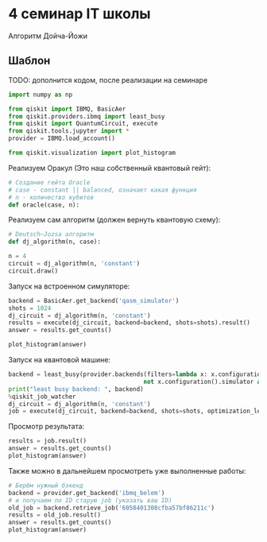 # 4 семинар IT школы

Алгоритм Дойча-Йожи

## Шаблон

TODO: дополнится кодом, после реализации на семинаре

```python
import numpy as np

from qiskit import IBMQ, BasicAer
from qiskit.providers.ibmq import least_busy
from qiskit import QuantumCircuit, execute
from qiskit.tools.jupyter import *
provider = IBMQ.load_account()

from qiskit.visualization import plot_histogram
```

Реализуем Оракул (Это наш собственный квантовый гейт):

```python
# Создание гейта Oracle
# case - constant || balanced, означает какая функция
# n - количество кубитов
def oracle(case, n):
```

Реализуем сам алгоритм (должен вернуть квантовую схему):

```python
# Deutsch–Jozsa алгоритм
def dj_algorithm(n, case):

```

```python
n = 4
circuit = dj_algorithm(n, 'constant')
circuit.draw()
```

Запуск на встроенном симуляторе:

```python
backend = BasicAer.get_backend('qasm_simulator')
shots = 1024
dj_circuit = dj_algorithm(n, 'constant')
results = execute(dj_circuit, backend=backend, shots=shots).result()
answer = results.get_counts()

plot_histogram(answer)
```

Запуск на квантовой машине:

```python
backend = least_busy(provider.backends(filters=lambda x: x.configuration().n_qubits >= (n+1) and
                                      not x.configuration().simulator and x.status().operational==True))
print("least busy backend: ", backend)
%qiskit_job_watcher
dj_circuit = dj_algorithm(n, 'constant')
job = execute(dj_circuit, backend=backend, shots=shots, optimization_level=3)
```

Просмотр результата:

```python
results = job.result()
answer = results.get_counts()
plot_histogram(answer)
```

Также можно в дальнейшем просмотреть уже выполненные работы:

```python
# Берём нужный бэкенд
backend = provider.get_backend('ibmq_belem')
# и получаем по ID старую job (указать ваш ID)
old_job = backend.retrieve_job('6058401308cfba57bf86211c')
results = old_job.result()
answer = results.get_counts()
plot_histogram(answer)
```
